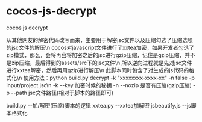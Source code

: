 # cocos-js-decrypt
cocos js decrypt

从其他网友的解密代码改写而来，主要用于解密jsc文件以及压缩勾选了压缩选项的jsc文件的解压\n
cocos对javascript文件进行了xxtea加密，如果开发者勾选了zip模式，那么，会将再会将加密之后的jsc进行gzip压缩，记住是gzip压缩，并不是zip压缩，最后得到的assets/src下的jsc文件\n
所以逆向过程就是先对jsc文件进行xxtea解密，然后再用gzip进行解压\n
此脚本同时包含了对生成的js代码的格式化\n
使用方法：python build.py decrypt -k "xxxxxxxx-xxxx-xx" -n false -p input/project.jsc\n
-k --key 加密时候的秘钥
-n --nozip 是否有压缩(gzip压缩)
-p --path jsc文件路径(相对于脚本的路径即可)

build.py --加/解密(压缩)脚本的逻辑
xxtea.py --xxtea加解密
jsbeautify.js --js脚本格式化
